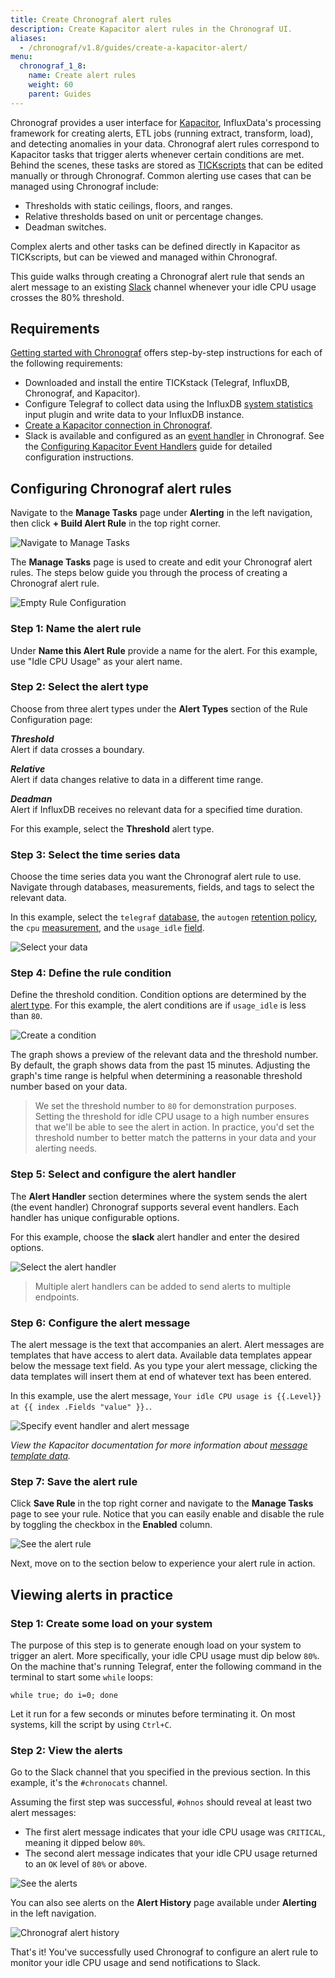 ```yaml
---
title: Create Chronograf alert rules
description: Create Kapacitor alert rules in the Chronograf UI.
aliases:
  - /chronograf/v1.8/guides/create-a-kapacitor-alert/
menu:
  chronograf_1_8:
    name: Create alert rules
    weight: 60
    parent: Guides
---
```



Chronograf provides a user interface for [Kapacitor](/kapacitor/latest/), InfluxData's processing framework for creating alerts, ETL jobs (running extract, transform, load), and detecting anomalies in your data.
Chronograf alert rules correspond to Kapacitor tasks that trigger alerts whenever certain conditions are met.
Behind the scenes, these tasks are stored as [TICKscripts](/kapacitor/latest/tick/) that can be edited manually or through Chronograf.
Common alerting use cases that can be managed using Chronograf include:

* Thresholds with static ceilings, floors, and ranges.
* Relative thresholds based on unit or percentage changes.
* Deadman switches.

Complex alerts and other tasks can be defined directly in Kapacitor as TICKscripts, but can be viewed and managed within Chronograf.

This guide walks through creating a Chronograf alert rule that sends an alert message to an existing [Slack](https://slack.com/) channel whenever your idle CPU usage crosses the 80% threshold.

## Requirements

[Getting started with Chronograf](/chronograf/latest/introduction/getting-started/) offers step-by-step instructions for each of the following requirements:

* Downloaded and install the entire TICKstack (Telegraf, InfluxDB, Chronograf, and Kapacitor).
* Configure Telegraf to collect data using the InfluxDB [system statistics](https://github.com/influxdata/telegraf/tree/master/plugins/inputs/system) input plugin and write data to your InfluxDB instance.
* [Create a Kapacitor connection in Chronograf](/chronograf/latest/introduction/getting-started/#4-connect-chronograf-to-kapacitor).
* Slack is available and configured as an [event handler](/chronograf/latest/troubleshooting/frequently-asked-questions/#what-kapacitor-event-handlers-are-supported-in-chronograf) in Chronograf.
See the [Configuring Kapacitor Event Handlers](/chronograf/latest/guides/configuring-alert-endpoints/) guide for detailed configuration instructions.

## Configuring Chronograf alert rules

Navigate to the **Manage Tasks** page under **Alerting** in the left navigation, then click **+ Build Alert Rule** in the top right corner.

![Navigate to Manage Tasks](/img/chronograf/1-6-alerts-manage-tasks-nav.png)

The **Manage Tasks** page is used to create and edit your Chronograf alert rules.
The steps below guide you through the process of creating a Chronograf alert rule.

![Empty Rule Configuration](/img/chronograf/1-6-alerts-rule-builder.png)

### Step 1: Name the alert rule

Under **Name this Alert Rule** provide a name for the alert.
For this example, use "Idle CPU Usage" as your alert name.

### Step 2: Select the alert type

Choose from three alert types under the **Alert Types** section of the Rule Configuration page:

_**Threshold**_  
Alert if data crosses a boundary.

_**Relative**_  
Alert if data changes relative to data in a different time range.

_**Deadman**_  
Alert if InfluxDB receives no relevant data for a specified time duration.

For this example, select the **Threshold** alert type.

### Step 3: Select the time series data

Choose the time series data you want the Chronograf alert rule to use.
Navigate through databases, measurements, fields, and tags to select the relevant data.

In this example, select the `telegraf` [database](/influxdb/latest/concepts/glossary/#database), the `autogen` [retention policy](/influxdb/latest/concepts/glossary/#retention-policy-rp), the `cpu` [measurement](/influxdb/latest/concepts/glossary/#measurement), and the `usage_idle` [field](/influxdb/latest/concepts/glossary/#field).

![Select your data](/img/chronograf/1-6-alerts-time-series.png)

### Step 4: Define the rule condition

Define the threshold condition.
Condition options are determined by the [alert type](#step-2-select-the-alert-type).
For this example, the alert conditions are if `usage_idle` is less than `80`.

![Create a condition](/img/chronograf/1-6-alerts-conditions.png)

The graph shows a preview of the relevant data and the threshold number.
By default, the graph shows data from the past 15 minutes.
Adjusting the graph's time range is helpful when determining a reasonable threshold number based on your data.

> We set the threshold number to `80` for demonstration purposes.
> Setting the threshold for idle CPU usage to a high number ensures that we'll be able to see the alert in action.
> In practice, you'd set the threshold number to better match the patterns in your data and your alerting needs.

### Step 5: Select and configure the alert handler

The **Alert Handler** section determines where the system sends the alert (the event handler)
Chronograf supports several event handlers.
Each handler has unique configurable options.

For this example, choose the **slack** alert handler and enter the desired options.

![Select the alert handler](/img/chronograf/1-6-alerts-configure-handlers.png)

> Multiple alert handlers can be added to send alerts to multiple endpoints.

### Step 6: Configure the alert message

The alert message is the text that accompanies an alert.
Alert messages are templates that have access to alert data.
Available data templates appear below the message text field.
As you type your alert message, clicking the data templates will insert them at end of whatever text has been entered.

In this example, use the alert message, `Your idle CPU usage is {{.Level}} at {{ index .Fields "value" }}.`.

![Specify event handler and alert message](/img/chronograf/1-6-alerts-message.png)

*View the Kapacitor documentation for more information about [message template data](/kapacitor/latest/nodes/alert_node/#message).*

### Step 7: Save the alert rule

Click **Save Rule** in the top right corner and navigate to the **Manage Tasks** page to see your rule.
Notice that you can easily enable and disable the rule by toggling the checkbox in the **Enabled** column.

![See the alert rule](/img/chronograf/1-6-alerts-view-rules.png)

Next, move on to the section below to experience your alert rule in action.

## Viewing alerts in practice

### Step 1: Create some load on your system

The purpose of this step is to generate enough load on your system to trigger an alert.
More specifically, your idle CPU usage must dip below `80%`.
On the machine that's running Telegraf, enter the following command in the terminal to start some `while` loops:

```
while true; do i=0; done
```

Let it run for a few seconds or minutes before terminating it.
On most systems, kill the script by using `Ctrl+C`.

### Step 2: View the alerts

Go to the Slack channel that you specified in the previous section.
In this example, it's the `#chronocats` channel.

Assuming the first step was successful, `#ohnos` should reveal at least two alert messages:

* The first alert message indicates that your idle CPU usage was `CRITICAL`, meaning it dipped below `80%`.
* The second alert message indicates that your idle CPU usage returned to an `OK` level of `80%` or above.

![See the alerts](/img/chronograf/1-6-alerts-slack-notifications.png)

You can also see alerts on the **Alert History** page available under **Alerting** in the left navigation.

![Chronograf alert history](/img/chronograf/1-6-alerts-history.png)

That's it! You've successfully used Chronograf to configure an alert rule to monitor your idle CPU usage and send notifications to Slack.

